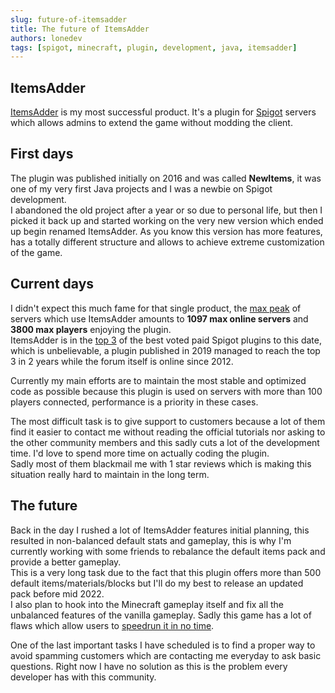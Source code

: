 ```yaml
---
slug: future-of-itemsadder
title: The future of ItemsAdder
authors: lonedev
tags: [spigot, minecraft, plugin, development, java, itemsadder]
---
```


<!--truncate-->

## ItemsAdder

[ItemsAdder](https://www.spigotmc.org/resources/73355/) is my most successful product. It's a plugin for [Spigot](https://www.spigotmc.org/) servers which allows admins to extend the game without modding the client.

## First days

The plugin was published initially on 2016 and was called **NewItems**, it was one of my very first Java projects and I was a newbie on Spigot development.<br />
I abandoned the old project after a year or so due to personal life, but then I picked it back up and started working on the very new version which ended up begin renamed ItemsAdder. As you know this version has more features, has a totally different structure and allows to achieve extreme customization of the game.

## Current days

I didn't expect this much fame for that single product, the [max peak](https://bstats.org/plugin/bukkit/ItemsAdder/7023) of servers which use ItemsAdder amounts to **1097 max online servers** and **3800 max players** enjoying the plugin.<br />
ItemsAdder is in the [top 3](https://i.imgur.com/m3edZ8T.png) of the best voted paid Spigot plugins to this date, which is unbelievable, a plugin published in 2019 managed to reach the top 3 in 2 years while the forum itself is online since 2012.

Currently my main efforts are to maintain the most stable and optimized code as possible because this plugin is used on servers with more than 100 players connected, performance is a priority in these cases.

The most difficult task is to give support to customers because a lot of them find it easier to contact me without reading the official tutorials nor asking to the other community members and this sadly cuts a lot of the development time.
I'd love to spend more time on actually coding the plugin.<br />
Sadly most of them blackmail me with 1 star reviews which is making this situation really hard to maintain in the long term. 

## The future

Back in the day I rushed a lot of ItemsAdder features initial planning, this resulted in non-balanced default stats and gameplay, this is why I'm currently working with some friends to rebalance the default items pack and provide a better gameplay.<br />
This is a very long task due to the fact that this plugin offers more than 500 default items/materials/blocks but I'll do my best to release an updated pack before mid 2022.<br />
I also plan to hook into the Minecraft gameplay itself and fix all the unbalanced features of the vanilla gameplay. Sadly this game has a lot of flaws which allow users to [speedrun it in no time](https://www.speedrun.com/mc/run/zq13899m).

One of the last important tasks I have scheduled is to find a proper way to avoid spamming customers which are contacting me everyday to ask basic questions. Right now I have no solution as this is the problem every developer has with this community.